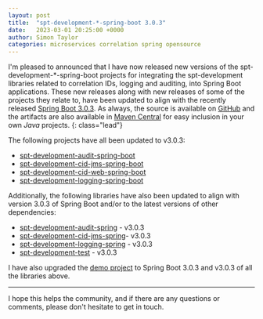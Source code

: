 ```yaml
---
layout: post
title:  "spt-development-*-spring-boot 3.0.3"
date:   2023-03-01 20:25:00 +0000
author: Simon Taylor
categories: microservices correlation spring opensource
---
```

I'm pleased to announced that I have now released new versions of the spt-development-*-spring-boot projects for integrating the spt-development
libraries related to correlation IDs, logging and auditing, into Spring Boot applications. These new releases along with new releases of some of
the projects they relate to, have been updated to align with the recently released 
[Spring Boot 3.0.3](https://spring.io/blog/2023/02/23/spring-boot-3-0-3-available-now). As always, the source is available on 
[GitHub](https://github.com/spt-development) and the artifacts are also available in 
[Maven Central](https://mvnrepository.com/artifact/com.spt-development) for easy inclusion in your own <em>Java</em> projects.
{: class="lead"}

The following projects have all been updated to v3.0.3:

* [spt-development-audit-spring-boot](https://github.com/spt-development/spt-development-audit-spring-boot)
* [spt-development-cid-jms-spring-boot](https://github.com/spt-development/spt-development-cid-jms-spring-boot)
* [spt-development-cid-web-spring-boot](https://github.com/spt-development/spt-development-cid-web-spring-boot)
* [spt-development-logging-spring-boot](https://github.com/spt-development/spt-development-logging-spring-boot)

Additionally, the following libraries have also been updated to align with version 3.0.3 of Spring Boot and/or to the latest versions of other 
dependencies:

* [spt-development-audit-spring](https://github.com/spt-development/spt-development-audit-spring) - v3.0.3
* [spt-development-cid-jms-spring](https://github.com/spt-development/spt-development-cid-jms-spring)- v3.0.3
* [spt-development-logging-spring](https://github.com/spt-development/spt-development-logging-spring) - v3.0.3
* [spt-development-test](https://github.com/spt-development/spt-development-test) - v3.0.3

I have also upgraded the [demo project](https://github.com/spt-development/spt-development-demo) to Spring Boot 3.0.3 and v3.0.3 of all the libraries above.

---

I hope this helps the community, and if there are any questions or comments, please don't hesitate to get in touch.
